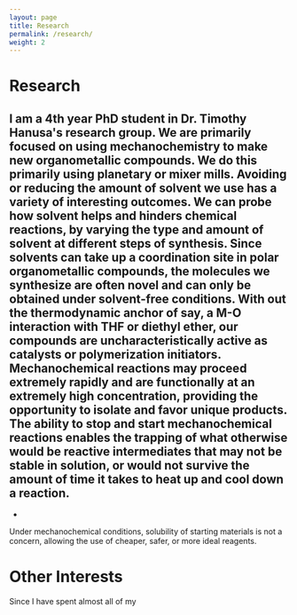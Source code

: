 ```yaml
---
layout: page
title: Research
permalink: /research/
weight: 2
---
```


# **Research**
I am a 4th year PhD student in Dr. Timothy Hanusa's research group. We are primarily focused on
using mechanochemistry to make new organometallic compounds. We do this primarily using planetary or mixer mills. Avoiding or reducing the amount of solvent we use has a variety of interesting outcomes. We can probe how solvent helps and hinders chemical reactions, by varying the type and amount of solvent at different steps of synthesis. Since solvents can take up a coordination site in polar organometallic compounds, the molecules we synthesize are often novel and can only be obtained under solvent-free conditions. With out the thermodynamic anchor of say, a M-O interaction with THF or diethyl ether, our compounds are uncharacteristically active as catalysts or polymerization initiators. Mechanochemical reactions may proceed extremely rapidly and are functionally at an extremely high concentration, providing the opportunity to isolate and favor unique products. The ability to stop and start mechanochemical reactions enables the trapping of what otherwise would be reactive intermediates that may not be stable in solution, or would not survive the amount of time it takes to heat up and cool down a reaction.
-
-
Under mechanochemical conditions, solubility of starting materials is not a concern, allowing the use of cheaper, safer, or more ideal reagents.



# **Other Interests**
Since I have spent almost all of my
